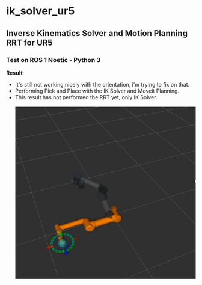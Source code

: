 # ik_solver_ur5
## Inverse Kinematics Solver and Motion Planning RRT for UR5
### Test on ROS 1 Noetic - Python 3

**Result**: 
- It's still not working nicely with the orientation, i'm trying to fix on that.
- Performing Pick and Place with the IK Solver and Moveit Planning.
- This result has not performed the RRT yet, only IK Solver.\
\
![](https://github.com/trungtran22/ik_solver_ur5/blob/main/pics/IMG_6565.GIF) 
